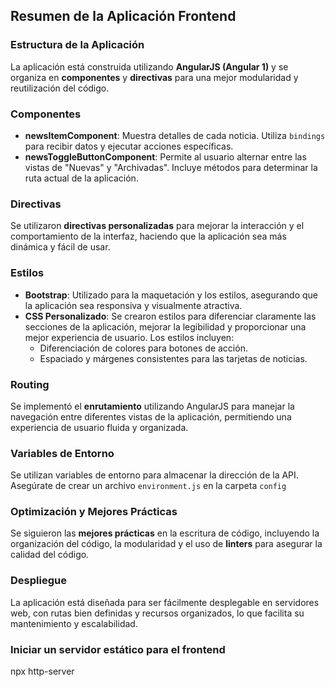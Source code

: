 ## Resumen de la Aplicación Frontend

### Estructura de la Aplicación
La aplicación está construida utilizando **AngularJS (Angular 1)** y se organiza en **componentes** y **directivas** para una mejor modularidad y reutilización del código.

### Componentes
- **newsItemComponent**: Muestra detalles de cada noticia. Utiliza `bindings` para recibir datos y ejecutar acciones específicas.
- **newsToggleButtonComponent**: Permite al usuario alternar entre las vistas de "Nuevas" y "Archivadas". Incluye métodos para determinar la ruta actual de la aplicación.

### Directivas
Se utilizaron **directivas personalizadas** para mejorar la interacción y el comportamiento de la interfaz, haciendo que la aplicación sea más dinámica y fácil de usar.

### Estilos
- **Bootstrap**: Utilizado para la maquetación y los estilos, asegurando que la aplicación sea responsiva y visualmente atractiva.
- **CSS Personalizado**: Se crearon estilos para diferenciar claramente las secciones de la aplicación, mejorar la legibilidad y proporcionar una mejor experiencia de usuario. Los estilos incluyen:
  - Diferenciación de colores para botones de acción.
  - Espaciado y márgenes consistentes para las tarjetas de noticias.

### Routing
Se implementó el **enrutamiento** utilizando AngularJS para manejar la navegación entre diferentes vistas de la aplicación, permitiendo una experiencia de usuario fluida y organizada.

### Variables de Entorno
Se utilizan variables de entorno para almacenar la dirección de la API. Asegúrate de crear un archivo `environment.js` en la carpeta `config` 

### Optimización y Mejores Prácticas
Se siguieron las **mejores prácticas** en la escritura de código, incluyendo la organización del código, la modularidad y el uso de **linters** para asegurar la calidad del código.

### Despliegue
La aplicación está diseñada para ser fácilmente desplegable en servidores web, con rutas bien definidas y recursos organizados, lo que facilita su mantenimiento y escalabilidad.

### Iniciar un servidor estático para el frontend 
npx http-server